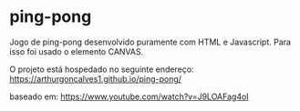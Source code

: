 # ping-pong

Jogo de ping-pong desenvolvido puramente com HTML e Javascript. Para isso foi usado o elemento CANVAS.

O projeto está hospedado no seguinte endereço:  https://arthurgoncalves1.github.io/ping-pong/


baseado em: https://www.youtube.com/watch?v=J9LOAFag4oI
